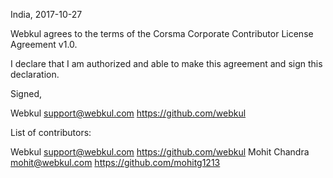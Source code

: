 India, 2017-10-27

Webkul agrees to the terms of the Corsma Corporate Contributor License
Agreement v1.0.

I declare that I am authorized and able to make this agreement and sign this
declaration.

Signed,

Webkul support@webkul.com https://github.com/webkul

List of contributors:

Webkul support@webkul.com https://github.com/webkul
Mohit Chandra mohit@webkul.com https://github.com/mohitg1213
